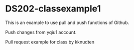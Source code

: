 # DS202-classexample1

This is an example to use pull and push functions of Github.

Push changes from yqiu1 account.

Pull request example for class by kknudten
